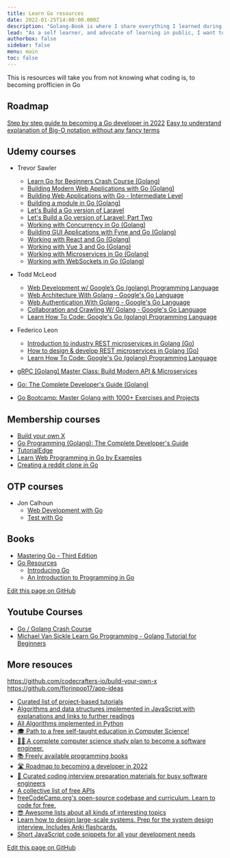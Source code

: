 ```yaml
---
title: Learn Go resources
date: 2022-01-25T14:00:00.000Z
description: "Golang-Book is where I share everything I learned during my Go journey"
lead: "As a self learner, and advocate of learning in public, I want to teach what I know"
authorbox: false
sidebar: false
menu: main
toc: false
---
```


This is resources will take you from not knowing what coding is, to becoming profficien in Go

<!--more-->

## Roadmap
[Step by step guide to becoming a Go developer in 2022](https://roadmap.sh/golang)
[Easy to understand explanation of Big-O notation without any fancy terms](https://roadmap.sh/guides/big-o-notation)

## Udemy courses


- Trevor Sawler
    - [Learn Go for Beginners Crash Course (Golang)](https://www.udemy.com/course/go-programming-language-crash-course/)
    - [Building Modern Web Applications with Go (Golang)](https://www.udemy.com/course/building-modern-web-applications-with-go/)
    - [Building Web Applications with Go - Intermediate Level](https://www.udemy.com/course/building-web-applications-with-go-intermediate-level/)
    - [Building a module in Go (Golang)](https://www.udemy.com/course/building-a-module-in-go-golang/)
    - [Let's Build a Go version of Laravel](https://www.udemy.com/course/lets-build-a-go-version-of-laravel/)
    - [Let's Build a Go version of Laravel: Part Two](https://www.udemy.com/course/lets-build-a-go-version-of-laravel-part-two/)
    - [Working with Concurrency in Go (Golang)](https://www.udemy.com/course/working-with-concurrency-in-go-golang/)
    - [Building GUI Applications with Fyne and Go (Golang)](https://www.udemy.com/course/building-gui-applications-with-fyne-and-go-golang/)
    - [Working with React and Go (Golang)](https://www.udemy.com/course/working-with-react-and-go-golang/)
    - [Working with Vue 3 and Go (Golang)](https://www.udemy.com/course/working-with-vue-3-and-go/)
    - [Working with Microservices in Go (Golang)](https://www.udemy.com/course/working-with-microservices-in-go/)
    - [Working with WebSockets in Go (Golang)](https://www.udemy.com/course/working-with-websockets-in-go/)


- Todd McLeod
    - [Web Development w/ Google’s Go (golang) Programming Language](https://www.udemy.com/course/go-programming-language/)
    - [Web Architecture With Golang - Google's Go Language](https://www.udemy.com/course/learn-golang/)
    - [Web Authentication With Golang - Google's Go Language](https://www.udemy.com/course/oauth-authentication/)
    - [Collaboration and Crawling W/ Golang - Google's Go Language](https://www.udemy.com/course/golang-tutorial/)
    - [Learn How To Code: Google's Go (golang) Programming Language](https://www.udemy.com/course/learn-how-to-code/)


- Federico Leon
    - [Introduction to industry REST microservices in Golang (Go)](https://www.udemy.com/course/golang-the-ultimate-guide-to-microservices-in-go-part-1/)
    - [How to design & develop REST microservices in Golang (Go)](https://www.udemy.com/course/golang-how-to-design-and-build-rest-microservices-in-go/)
    - [Learn How To Code: Google's Go (golang) Programming Language](https://www.udemy.com/course/learn-how-to-code/)

- [gRPC [Golang] Master Class: Build Modern API & Microservices](https://www.udemy.com/course/grpc-golang/)
- [Go: The Complete Developer's Guide (Golang)](https://www.udemy.com/course/go-the-complete-developers-guide/)
- [Go Bootcamp: Master Golang with 1000+ Exercises and Projects](https://www.udemy.com/course/learn-go-the-complete-bootcamp-course-golang/)

## Membership courses
- [Build your own X](https://app.codecrafters.io/tracks/go)
- [Go Programming (Golang): The Complete Developer's Guide](https://zerotomastery.io/courses/learn-golang/)
- [TutorialEdge](https://tutorialedge.net/courses/)
- [Learn Web Programming in Go by Examples](https://gowebexamples.com/)
- [Creating a reddit clone in Go](https://course.gowebexamples.com/)


## OTP courses
- Jon Calhoun
    - [Web Development with Go](https://www.usegolang.com/)
    - [Test with Go](https://testwithgo.com/)



## Books


- [Mastering Go - Third Edition](https://www.oreilly.com/library/view/mastering-go/9781801079310/)
- [Go Resources](hhttps://www.golang-book.com/)
    * [Introducing Go](https://www.oreilly.com/library/view/introducing-go/9781491941997/)
    * [An Introduction to Programming in Go](https://www.golang-book.com/books/intro)



[Edit this page on GitHub](https://github.com/mohamedallam1991/golang-book/blob/master/content/learning-resoources.md)


## Youtube Courses
- [Go / Golang Crash Course](https://www.youtube.com/watch?v=SqrbIlUwR0U)
- [Michael Van Sickle Learn Go Programming - Golang Tutorial for Beginners](https://www.youtube.com/watch?v=YS4e4q9oBaU)


## More resouces

https://github.com/codecrafters-io/build-your-own-x
https://github.com/florinpop17/app-ideas


- [Curated list of project-based tutorials](https://github.com/practical-tutorials/project-based-learning)
- [Algorithms and data structures implemented in JavaScript with explanations and links to further readings](https://github.com/trekhleb/javascript-algorithms)
- [All Algorithms implemented in Python](https://github.com/TheAlgorithms/Python)
- [🎓 Path to a free self-taught education in Computer Science!](https://github.com/ossu/computer-science)
- [👨‍💻 A complete computer science study plan to become a software engineer.](https://github.com/jwasham/coding-interview-university)
- [📚 Freely available programming books](https://github.com/EbookFoundation/free-programming-books)
- [🛣️ Roadmap to becoming a developer in 2022](https://github.com/kamranahmedse/developer-roadmap)
- [💯 Curated coding interview preparation materials for busy software engineers](https://github.com/yangshun/tech-interview-handbook)
- [A collective list of free APIs](https://github.com/public-apis/public-apis)
- [freeCodeCamp.org's open-source codebase and curriculum. Learn to code for free.](https://github.com/freeCodeCamp/freeCodeCamp)
- [😎 Awesome lists about all kinds of interesting topics](https://github.com/sindresorhus/awesome)
- [Learn how to design large-scale systems. Prep for the system design interview. Includes Anki flashcards.](https://github.com/donnemartin/system-design-primer)
- [Short JavaScript code snippets for all your development needs](https://github.com/30-seconds/30-seconds-of-code)


[Edit this page on GitHub](https://github.com/mohamedallam1991/golang-book/blob/master/content/learning-resoources.md)
